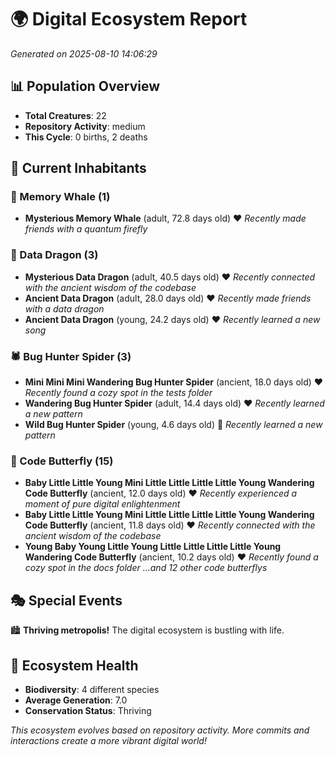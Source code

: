 # 🌍 Digital Ecosystem Report
*Generated on 2025-08-10 14:06:29*

## 📊 Population Overview
- **Total Creatures**: 22
- **Repository Activity**: medium
- **This Cycle**: 0 births, 2 deaths

## 👥 Current Inhabitants

### 🐋 Memory Whale (1)
- **Mysterious Memory Whale** (adult, 72.8 days old) ❤️
  *Recently made friends with a quantum firefly*

### 🐉 Data Dragon (3)
- **Mysterious Data Dragon** (adult, 40.5 days old) ❤️
  *Recently connected with the ancient wisdom of the codebase*
- **Ancient Data Dragon** (adult, 28.0 days old) ❤️
  *Recently made friends with a data dragon*
- **Ancient Data Dragon** (young, 24.2 days old) ❤️
  *Recently learned a new song*

### 🕷️ Bug Hunter Spider (3)
- **Mini Mini Mini Wandering Bug Hunter Spider** (ancient, 18.0 days old) ❤️
  *Recently found a cozy spot in the tests folder*
- **Wandering Bug Hunter Spider** (adult, 14.4 days old) ❤️
  *Recently learned a new pattern*
- **Wild Bug Hunter Spider** (young, 4.6 days old) 💛
  *Recently learned a new pattern*

### 🦋 Code Butterfly (15)
- **Baby Little Little Young Mini Little Little Little Little Young Wandering Code Butterfly** (ancient, 12.0 days old) ❤️
  *Recently experienced a moment of pure digital enlightenment*
- **Baby Little Little Young Mini Little Little Little Little Young Wandering Code Butterfly** (ancient, 11.8 days old) ❤️
  *Recently connected with the ancient wisdom of the codebase*
- **Young Baby Young Little Young Little Little Little Little Young Wandering Code Butterfly** (ancient, 10.2 days old) ❤️
  *Recently found a cozy spot in the docs folder*
  *...and 12 other code butterflys*

## 🎭 Special Events

🏙️ **Thriving metropolis!** The digital ecosystem is bustling with life.

## 🔬 Ecosystem Health
- **Biodiversity**: 4 different species
- **Average Generation**: 7.0
- **Conservation Status**: Thriving

*This ecosystem evolves based on repository activity. More commits and interactions create a more vibrant digital world!*